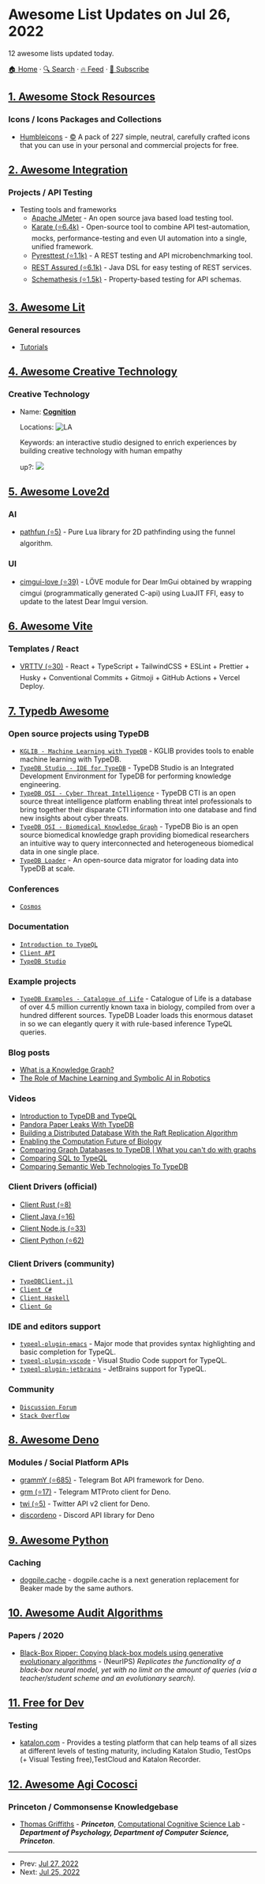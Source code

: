# Awesome List Updates on Jul 26, 2022

12 awesome lists updated today.

[🏠 Home](/README.md) · [🔍 Search](https://www.trackawesomelist.com/search/) · [🔥 Feed](https://www.trackawesomelist.com/rss.xml) · [📮 Subscribe](https://trackawesomelist.us17.list-manage.com/subscribe?u=d2f0117aa829c83a63ec63c2f&id=36a103854c)



## [1. Awesome Stock Resources](/content/neutraltone/awesome-stock-resources/README.md)

### Icons / Icons Packages and Collections

*   [Humbleicons](https://humbleicons.com/) - [:copyright:](https://opensource.org/licenses/MIT) A pack of 227 simple, neutral, carefully crafted icons that you can use in your personal and commercial projects for free.

## [2. Awesome Integration](/content/stn1slv/awesome-integration/README.md)

### Projects / API Testing

*   Testing tools and frameworks
    *   [Apache JMeter](https://jmeter.apache.org/) - An open source java based load testing tool.
    *   [Karate (⭐6.4k)](https://github.com/intuit/karate) - Open-source tool to combine API test-automation, mocks, performance-testing and even UI automation into a single, unified framework.
    *   [Pyresttest (⭐1.1k)](https://github.com/svanoort/pyresttest) - A REST testing and API microbenchmarking tool.
    *   [REST Assured (⭐6.1k)](https://github.com/rest-assured/rest-assured) - Java DSL for easy testing of REST services.
    *   [Schemathesis (⭐1.5k)](https://github.com/schemathesis/schemathesis) - Property-based testing for API schemas.

## [3. Awesome Lit](/content/web-padawan/awesome-lit/README.md)

### General resources

*   [Tutorials](https://lit.dev/tutorials/)

## [4. Awesome Creative Technology](/content/j0hnm4r5/awesome-creative-technology/README.md)

### Creative Technology

- Name: [**Cognition**](https://cognitionlabs.io/)

  Locations: ![LA](https://img.shields.io/badge/-LA-lightgrey?style=flat)

  Keywords: an interactive studio designed to enrich experiences by building creative technology with human empathy

  up?: ![](https://img.shields.io/website?down_color=%2300000000\&down_message=%E2%9D%8C\&label=%20\&style=flat-square\&up_color=%2300000000\&up_message=%F0%9F%8C%90\&url=https%3A%2F%2Fcognitionlabs.io%2F)



## [5. Awesome Love2d](/content/love2d-community/awesome-love2d/README.md)

### AI

*   [pathfun (⭐5)](https://github.com/apicici/pathfun) - Pure Lua library for 2D pathfinding using the funnel algorithm.

### UI

*   [cimgui-love (⭐39)](https://github.com/apicici/cimgui-love) - LÖVE module for Dear ImGui obtained by wrapping cimgui (programmatically generated C-api) using LuaJIT FFI, easy to update to the latest Dear Imgui version.

## [6. Awesome Vite](/content/vitejs/awesome-vite/README.md)

### Templates / React

*   [VRTTV (⭐30)](https://github.com/Drumpy/vrttv-boilerplate) - React + TypeScript + TailwindCSS + ESLint + Prettier + Husky + Conventional Commits + Gitmoji + GitHub Actions + Vercel Deploy.

## [7. Typedb Awesome](/content/vaticle/typedb-awesome/README.md)

### Open source projects using TypeDB

*   [`KGLIB - Machine Learning with TypeDB`](https://github.com/vaticle/kglib) - KGLIB provides tools to enable machine learning with TypeDB.
*   [`TypeDB Studio - IDE for TypeDB`](https://github.com/vaticle/typedb-studio) - TypeDB Studio is an Integrated Development Environment for TypeDB for performing knowledge engineering.
*   [`TypeDB OSI - Cyber Threat Intelligence`](https://github.com/typedb-osi/typedb-cti) - TypeDB CTI is an open source threat intelligence platform enabling threat intel professionals to bring together their disparate CTI information into one database
    and find new insights about cyber threats.
*   [`TypeDB OSI - Biomedical Knowledge Graph`](https://github.com/typedb-osi/typedb-bio) - TypeDB Bio is an open source biomedical knowledge graph providing biomedical researchers an intuitive way to query interconnected and heterogeneous biomedical
    data in one single place.
*   [`TypeDB Loader`](https://github.com/typedb-osi/typedb-loader) - An open-source data migrator for loading data into TypeDB at scale.

### Conferences

*   [`Cosmos`](https://vaticle.com/conferences/typedb-cosmos-2022)

### Documentation

*   [`Introduction to TypeQL`](https://docs.vaticle.com/docs/schema/overview)
*   [`Client API`](https://docs.vaticle.com/docs/client-api/overview)
*   [`TypeDB Studio`](https://docs.vaticle.com/docs/studio/overview)

### Example projects

*   [`TypeDB Examples - Catalogue of Life`](https://github.com/vaticle/typedb-examples/tree/master/biology/catalogue_of_life) - Catalogue of Life is a database of over 4.5 million currently known taxa in biology, compiled from over a hundred different sources.
    TypeDB Loader loads this enormous dataset in so we can elegantly query it with rule-based inference TypeQL queries.

### Blog posts

*   [What is a Knowledge Graph?](https://blog.vaticle.com/what-is-a-knowledge-graph-5234363bf7f5)
*   [The Role of Machine Learning and Symbolic AI in Robotics](https://blog.vaticle.com/machine-learning-in-robotics-symbolic-ai-e5375615544a)

### Videos

*   [Introduction to TypeDB and TypeQL](https://www.youtube.com/watch?v=e0lmTSb-rzY)
*   [Pandora Paper Leaks With TypeDB](https://www.youtube.com/watch?v=9EaxwUG9vAg)
*   [Building a Distributed Database With the Raft Replication Algorithm](https://www.youtube.com/watch?v=oS42lN4qSJ4)
*   [Enabling the Computation Future of Biology](https://www.youtube.com/watch?v=XJDr_prOp9g)
*   [Comparing Graph Databases to TypeDB | What you can't do with graphs](https://www.youtube.com/watch?v=JTxvJxVNSH4)
*   [Comparing SQL to TypeQL](https://www.youtube.com/watch?v=uhPDohXVcjU)
*   [Comparing Semantic Web Technologies To TypeDB](https://www.youtube.com/watch?v=LFgV7sCnOrE)

### Client Drivers (official)

*   [Client Rust (⭐8)](https://github.com/vaticle/typedb-client-rust)
*   [Client Java (⭐16)](https://github.com/vaticle/typedb-client-java)
*   [Client Node.js (⭐33)](https://github.com/vaticle/typedb-client-nodejs)
*   [Client Python (⭐62)](https://github.com/vaticle/typedb-client-python)

### Client Drivers (community)

*   [`TypeDBClient.jl`](https://github.com/Humans-of-Julia/TypeDBClient.jl)
*   [`Client C#`](https://github.com/typedb-osi/typedb-client-csharp)
*   [`Client Haskell`](https://github.com/typedb-osi/typedb-client-haskell)
*   [`Client Go`](https://github.com/taliesins/typedb-client-go)

### IDE and editors support

*   [`typeql-plugin-emacs`](https://github.com/typedb-osi/typeql-plugin-emacs) - Major mode that provides syntax highlighting and basic completion for TypeQL.
*   [`typeql-plugin-vscode`](https://github.com/typedb-osi/typeql-plugin-vscode) - Visual Studio Code support for TypeQL.
*   [`typeql-plugin-jetbrains`](https://github.com/typedb-osi/typeql-plugin-jetbrains) - JetBrains support for TypeQL.

### Community

*   [`Discussion Forum`](https://forum.vaticle.com)
*   [`Stack Overflow`](https://stackoverflow.com/questions/tagged/vaticle-typedb%20vaticle-typeql?sort=Newest\&edited=true)

## [8. Awesome Deno](/content/denolib/awesome-deno/README.md)

### Modules / Social Platform APIs

*   [grammY (⭐685)](https://github.com/grammyjs/grammy) - Telegram Bot API framework for Deno.
*   [grm (⭐17)](https://github.com/dcdunkan/grm) - Telegram MTProto client for Deno.
*   [twi (⭐5)](https://github.com/roj1512/twi) - Twitter API v2 client for Deno.
*   [discordeno](https://discordeno.mod.land/) - Discord API library for Deno

## [9. Awesome Python](/content/vinta/awesome-python/README.md)

### Caching

*   [dogpile.cache](http://dogpilecache.readthedocs.io/en/latest/) - dogpile.cache is a next generation replacement for Beaker made by the same authors.

## [10. Awesome Audit Algorithms](/content/erwanlemerrer/awesome-audit-algorithms/README.md)

### Papers / 2020

*   [Black-Box Ripper: Copying black-box models using generative evolutionary algorithms](https://proceedings.neurips.cc/paper/2020/file/e8d66338fab3727e34a9179ed8804f64-Paper.pdf) - (NeurIPS) *Replicates the functionality of a black-box neural model, yet with no limit on the amount of queries (via a teacher/student scheme and an evolutionary search).*

## [11. Free for Dev](/content/ripienaar/free-for-dev/README.md)

### Testing

*   [katalon.com](https://katalon.com) - Provides a testing platform that can help teams of all sizes at different levels of testing maturity, including  Katalon Studio, TestOps (+ Visual Testing free),TestCloud and Katalon Recorder.

## [12. Awesome Agi Cocosci](/content/YuzheSHI/awesome-agi-cocosci/README.md)

### Princeton / Commonsense Knowledgebase

*   [Thomas Griffiths](https://cocosci.princeton.edu/tom/index.php) - ***Princeton***, [Computational Cognitive Science Lab](https://cocosci.princeton.edu/index.php) - ***Department of Psychology, Department of Computer Science, Princeton***.

---

- Prev: [Jul 27, 2022](/content/2022/07/27/README.md)
- Next: [Jul 25, 2022](/content/2022/07/25/README.md)